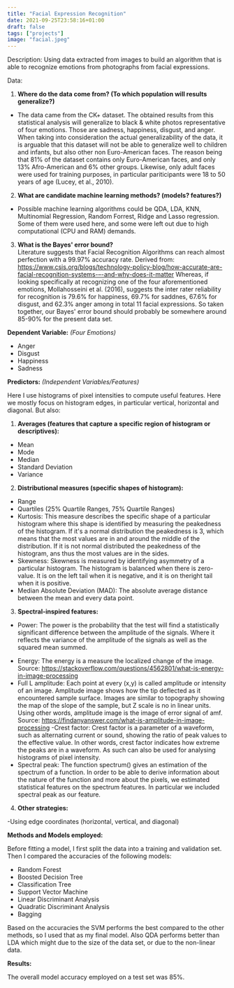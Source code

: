 ```yaml
---
title: "Facial Expression Recognition"
date: 2021-09-25T23:58:16+01:00
draft: false
tags: ["projects"]
image: "facial.jpeg"
---
```

Description: Using data extracted from images to build an algorithm that is able to recognize emotions from photographs from facial expressions. 

Data:

1. **Where do the data come from? (To which population will results generalize?)**
- The data came from the CK+ dataset. The obtained results from this statistical analysis will generalize to black & white photos representative of four emotions. Those are sadness, happiness, disgust, and anger. When taking into consideration the actual generalizability of the data, it is arguable that this dataset will not be able to generalize well to children and infants, but also other non Euro-American faces. The reason being that 81% of the dataset contains only Euro-American faces, and only 13% Afro-American and 6% other groups. Likewise, only adult faces were used for training purposes, in particular pariticipants were 18 to 50 years of age (Lucey, et al., 2010).

2. **What are candidate machine learning methods? (models? features?)**
- Possible machine learning algorithms could be QDA, LDA, KNN, Multinomial Regression, Random Forrest, Ridge and Lasso regression. Some of them were used here, and some were left out due to high computational (CPU and RAM) demands.

3. **What is the Bayes' error bound?**  
Literature suggests that Facial Recognition Algorithms can reach almost perfection with a 99.97% accuracy rate. Derived from: https://www.csis.org/blogs/technology-policy-blog/how-accurate-are-facial-recognition-systems-–-and-why-does-it-matter Whereas, if looking specifically at recognizing one of the four aforementioned emotions, Mollahosseini et al. (2016), suggests the inter rater reliability for recognition is 79.6% for happiness, 69.7% for saddnes, 67.6% for disgust, and 62.3% anger among in total 11 facial expressions. So taken together, our Bayes' error bound should probably be somewhere around 85-90% for the present data set.

**Dependent Variable:** _(Four Emotions)_  

- Anger
- Disgust
- Happiness 
- Sadness

**Predictors:** _(Independent Variables/Features)_

Here I use histograms of pixel intensities to compute useful features. Here we mostly focus on histogram edges, in particular vertical, horizontal and diagonal. But also: 

1. **Averages (features that capture a specific region of histogram or descriptives):** 
- Mean 
- Mode 
- Median
- Standard Deviation
- Variance

2. **Distributional measures (specific shapes of histogram):**

- Range 
- Quartiles (25% Quartile Ranges, 75% Quartile Ranges)
- Kurtosis: This measure describes the specific shape of a particular histogram where this shape is identified by measuring the peakedness of the histogram. If it's a normal distribution the peakedness is 3, which means that the most values are in and around the middle of the distribution. If it is not normal distributed the peakedness of the histogram, ans thus the most values are in the sides.
- Skewness: Skewness is measured by identifying asymmetry of a particular histogram. The histogram is balanced when there is zero-value. It is on the left tail when it is negative, and it is on theright tail when it is positive.
- Median Absolute Deviation (MAD): The absolute average distance between the mean and every data point.

3. **Spectral-inspired features:**
* Power: The power is the probability that the test will find a statistically significant difference between the amplitude of the signals. Where it reflects the variance of the amplitude of the signals as well as the squared mean summed.
- Energy: The energy is a measure the localized change of the image. Source:          https://stackoverflow.com/questions/4562801/what-is-energy-in-image-processing
- Full L amplitude: Each point at every (x,y) is called amplitude or intensity of an image. Amplitude image shows how the tip deflected as it encountered sample surface. Images are similar to topography showing the map of the slope of the sample, but Z scale is no in linear units. Using other words, amplitude image is the image of error signal of amf. Source: https://findanyanswer.com/what-is-amplitude-in-image-processing
-Crest factor: Crest factor is a parameter of a waveform, such as alternating current or sound, showing the ratio of peak values to the effective value. In other words, crest factor indicates how extreme the peaks are in a waveform. As such can also be used for analysing histograms of pixel intensity. 
- Spectral peak: The function spectrum() gives an estimation of the spectrum of a function. In order to be able to derive information about the nature of the function and more about the pixels, we estimated statistical features on the spectrum features. In particular we included spectral peak as our feature.

4. **Other strategies:**

-Using edge coordinates (horizontal, vertical, and diagonal)

**Methods and Models employed:** 

Before fitting a model, I first split the data into a training and validation set. Then I compared the accuracies of the following models:

- Random Forest
- Boosted Decision Tree
- Classification Tree
- Support Vector Machine
- Linear Discriminant Analysis
- Quadratic Discriminant Analysis
- Bagging

Based on the accuracies  the SVM performs the best compared to the other methods, so I used that as my final model. Also QDA performs better than LDA which might due to the size of the data set, or due to the non-linear data.

**Results:**

The overall model accuracy employed on a test set was 85%. 


